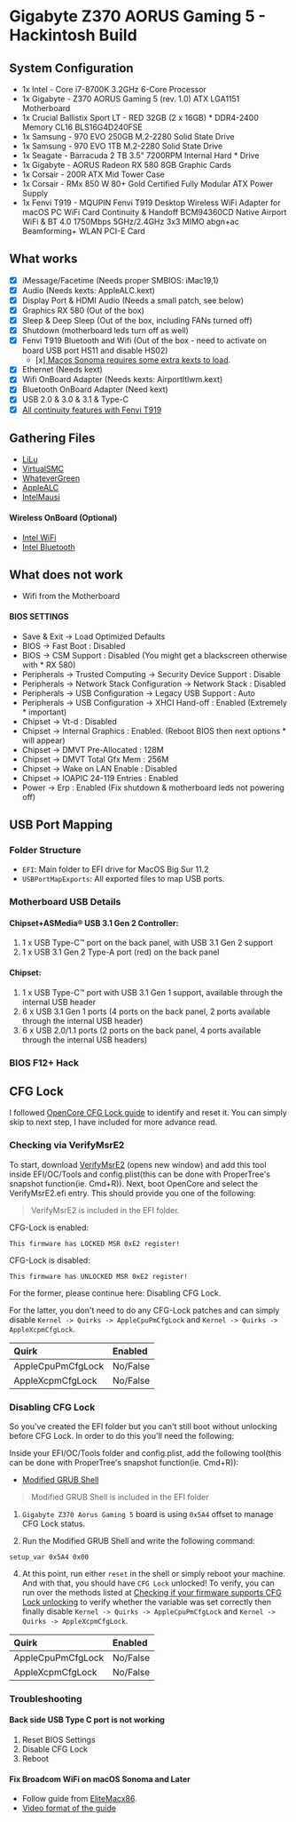 # Gigabyte Z370 AORUS Gaming 5 - Hackintosh Build

## System Configuration
* 1x Intel - Core i7-8700K 3.2GHz 6-Core Processor
* 1x Gigabyte - Z370 AORUS Gaming 5 (rev. 1.0) ATX LGA1151 Motherboard
* 1x Crucial Ballistix Sport LT - RED 32GB (2 x 16GB) * DDR4-2400 Memory CL16 BLS16G4D240FSE
* 1x Samsung - 970 EVO 250GB M.2-2280 Solid State Drive
* 1x Samsung - 970 EVO 1TB M.2-2280 Solid State Drive
* 1x Seagate - Barracuda 2 TB 3.5" 7200RPM Internal Hard * Drive
* 1x Gigabyte - AORUS Radeon RX 580 8GB Graphic Cards
* 1x Corsair - 200R ATX Mid Tower Case
* 1x Corsair - RMx 850 W 80+ Gold Certified Fully Modular ATX Power Supply
* 1x Fenvi T919 - MQUPIN Fenvi T919 Desktop Wireless WiFi Adapter for macOS PC WiFi Card Continuity & Handoff BCM94360CD Native Airport WiFi & BT 4.0 1750Mbps 5GHz/2.4GHz 3x3 MIMO abgn+ac Beamforming+ WLAN PCI-E Card

## What works
- [x] iMessage/Facetime (Needs proper SMBIOS: iMac19,1)
- [x] Audio (Needs kexts: AppleALC.kext)
- [x] Display Port & HDMI Audio (Needs a small patch, see below)
- [x] Graphics RX 580 (Out of the box)
- [x] Sleep & Deep Sleep (Out of the box, including FANs turned off)
- [x] Shutdown (motherboard leds turn off as well)
- [x] Fenvi T919 Bluetooth and Wifi (Out of the box - need to activate on board USB port HS11 and disable HS02)
  - [x][ Macos Sonoma requires some extra kexts to load](#Fix-Broadcom-WiFi-on-macOS-Sonoma-and-Later).
- [x] Ethernet (Needs kext)
- [x] Wifi OnBoard Adapter (Needs kexts: AirportItlwm.kext)
- [x] Bluetooth OnBoard Adapter (Need kext)
- [x] USB 2.0 & 3.0 & 3.1 & Type-C
- [x] [All continuity features with Fenvi T919](https://support.apple.com/en-ca/guide/mac-help/mchl1d734309/mac)

## Gathering Files
- [LiLu](https://github.com/acidanthera/Lilu/releases)
- [VirtualSMC](https://github.com/acidanthera/VirtualSMC/releases)
- [WhateverGreen](https://github.com/acidanthera/WhateverGreen/releases)
- [AppleALC](https://github.com/acidanthera/AppleALC/releases)
- [IntelMausi](https://github.com/acidanthera/IntelMausi/releases)

#### Wireless OnBoard (Optional)
- [Intel WiFi](https://github.com/OpenIntelWireless/itlwm/releases)
- [Intel Bluetooth](https://github.com/OpenIntelWireless/IntelBluetoothFirmware/releases)

## What does not work
* Wifi from the Motherboard

#### BIOS SETTINGS
* Save & Exit → Load Optimized Defaults
* BIOS → Fast Boot : Disabled
* BIOS → CSM Support : Disabled (You might get a blackscreen otherwise with * RX 580)
* Peripherals → Trusted Computing → Security Device Support : Disable
* Peripherals → Network Stack Configuration → Network Stack : Disabled
* Peripherals → USB Configuration → Legacy USB Support : Auto
* Peripherals → USB Configuration → XHCI Hand-off : Enabled (Extremely * important)
* Chipset → Vt-d : Disabled
* Chipset → Internal Graphics : Enabled. (Reboot BIOS then next options * will appear)
* Chipset → DMVT Pre-Allocated : 128M
* Chipset → DMVT Total Gfx Mem : 256M
* Chipset → Wake on LAN Enable : Disabled
* Chipset → IOAPIC 24-119 Entries : Enabled
* Power → Erp : Enabled (Fix shutdown & motherboard leds not powering off)


## USB Port Mapping

### Folder Structure
* `EFI`: Main folder to EFI drive for MacOS Big Sur 11.2
* `USBPortMapExports`: All exported files to map USB ports.

### Motherboard USB Details

#### Chipset+ASMedia® USB 3.1 Gen 2 Controller:
1. 1 x USB Type-C™ port on the back panel, with USB 3.1 Gen 2 support
2. 1 x USB 3.1 Gen 2 Type-A port (red) on the back panel

#### Chipset:
1. 1 x USB Type-C™ port with USB 3.1 Gen 1 support, available through the internal USB header
2. 6 x USB 3.1 Gen 1 ports (4 ports on the back panel, 2 ports available through the internal USB header)
3. 6 x USB 2.0/1.1 ports (2 ports on the back panel, 4 ports available through the internal USB headers)


### BIOS F12+ Hack
## CFG Lock

I followed [OpenCore CFG Lock guide](https://dortania.github.io/OpenCore-Post-Install/misc/msr-lock.html) to identify and reset it. You can simply skip to next step, I have included for more advance read.

### Checking via VerifyMsrE2

To start, download [VerifyMsrE2](https://github.com/acidanthera/OpenCorePkg/releases) (opens new window) and add this tool inside EFI/OC/Tools and config.plist(this can be done with ProperTree's snapshot function(ie. Cmd+R)). Next, boot OpenCore and select the VerifyMsrE2.efi entry. This should provide you one of the following:
> VerifyMsrE2 is included in the EFI folder.

CFG-Lock is enabled:
```
This firmware has LOCKED MSR 0xE2 register!
```
CFG-Lock is disabled:
```
This firmware has UNLOCKED MSR 0xE2 register!
```
For the former, please continue here: Disabling CFG Lock.

For the latter, you don't need to do any CFG-Lock patches and can simply disable `Kernel -> Quirks -> AppleCpuPmCfgLock` and `Kernel -> Quirks -> AppleXcpmCfgLock`.

| Quirk | Enabled |
| :--- | :--- |
| AppleCpuPmCfgLock | No/False |
| AppleXcpmCfgLock | No/False |

### Disabling CFG Lock

So you've created the EFI folder but you can't still boot without unlocking before CFG Lock. In order to do this you'll need the following:

Inside your EFI/OC/Tools folder and config.plist, add the following tool(this can be done with ProperTree's snapshot function(ie. Cmd+R)):

* [Modified GRUB Shell](https://github.com/datasone/grub-mod-setup_var/releases)
> Modified GRUB Shell is included in the EFI folder

1. `Gigabyte Z370 Aorus Gaming 5` board is using `0x5A4` offset to manage CFG Lock status.

2. Run the Modified GRUB Shell and write the following command:

```
setup_var 0x5A4 0x00
```

4. At this point, run either `reset` in the shell or simply reboot your machine. And with that, you should have `CFG Lock` unlocked! To verify, you can run over the methods listed at [Checking if your firmware supports CFG Lock unlocking](#Checking-via-VerifyMsrE2) to verify whether the variable was set correctly then finally disable `Kernel -> Quirks -> AppleCpuPmCfgLock` and `Kernel -> Quirks -> AppleXcpmCfgLock`.

| Quirk | Enabled |
| :--- | :--- |
| AppleCpuPmCfgLock | No/False |
| AppleXcpmCfgLock | No/False |


### Troubleshooting

#### Back side USB Type C port is not working

1. Reset BIOS Settings
2. Disable CFG Lock
3. Reboot

#### Fix Broadcom WiFi on macOS Sonoma and Later

* Follow guide from [EliteMacx86](https://elitemacx86.com/threads/how-to-fix-broadcom-wifi-on-macos-sonoma-and-later.1415/).
* [Video format of the guide](https://www.youtube.com/watch?v=gHs2CFox6gc)